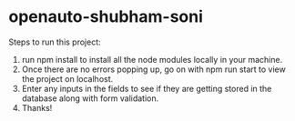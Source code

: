 # openauto-shubham-soni

Steps to run this project:

1. run npm install to install all the node modules locally in your machine.
2. Once there are no errors popping up, go on with npm run start to view the project on localhost.
3. Enter any inputs in the fields to see if they are getting stored in the database along with form validation.
4. Thanks!

